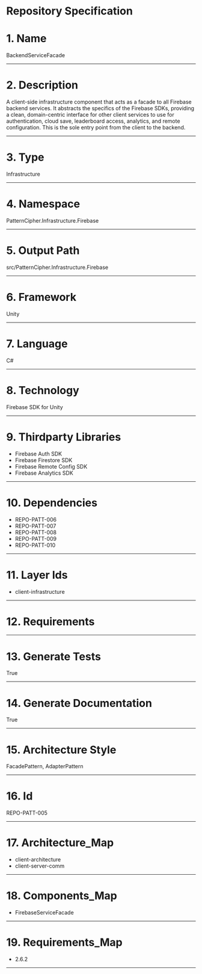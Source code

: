 # Repository Specification

# 1. Name
BackendServiceFacade


---

# 2. Description
A client-side infrastructure component that acts as a facade to all Firebase backend services. It abstracts the specifics of the Firebase SDKs, providing a clean, domain-centric interface for other client services to use for authentication, cloud save, leaderboard access, analytics, and remote configuration. This is the sole entry point from the client to the backend.


---

# 3. Type
Infrastructure


---

# 4. Namespace
PatternCipher.Infrastructure.Firebase


---

# 5. Output Path
src/PatternCipher.Infrastructure.Firebase


---

# 6. Framework
Unity


---

# 7. Language
C#


---

# 8. Technology
Firebase SDK for Unity


---

# 9. Thirdparty Libraries

- Firebase Auth SDK
- Firebase Firestore SDK
- Firebase Remote Config SDK
- Firebase Analytics SDK


---

# 10. Dependencies

- REPO-PATT-006
- REPO-PATT-007
- REPO-PATT-008
- REPO-PATT-009
- REPO-PATT-010


---

# 11. Layer Ids

- client-infrastructure


---

# 12. Requirements



---

# 13. Generate Tests
True


---

# 14. Generate Documentation
True


---

# 15. Architecture Style
FacadePattern, AdapterPattern


---

# 16. Id
REPO-PATT-005


---

# 17. Architecture_Map

- client-architecture
- client-server-comm


---

# 18. Components_Map

- FirebaseServiceFacade


---

# 19. Requirements_Map

- 2.6.2


---

